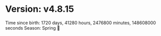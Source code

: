 # Version: v4.8.15
Time since birth: 1720 days, 41280 hours, 2476800 minutes, 148608000 seconds
Season: Spring 🌸

